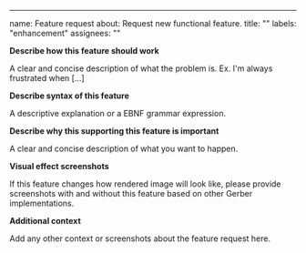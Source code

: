 ---

name: Feature request about: Request new functional feature. title: "" labels:
"enhancement" assignees: ""

**Describe how this feature should work**

A clear and concise description of what the problem is. Ex. I'm always frustrated when
[...]

**Describe syntax of this feature**

A descriptive explanation or a EBNF grammar expression.

**Describe why this supporting this feature is important**

A clear and concise description of what you want to happen.

**Visual effect screenshots**

If this feature changes how rendered image will look like, please provide screenshots
with and without this feature based on other Gerber implementations.

**Additional context**

Add any other context or screenshots about the feature request here.
